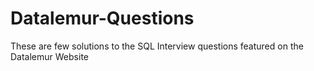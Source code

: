 # Datalemur-Questions
These are few solutions to the SQL Interview questions featured on the Datalemur Website
